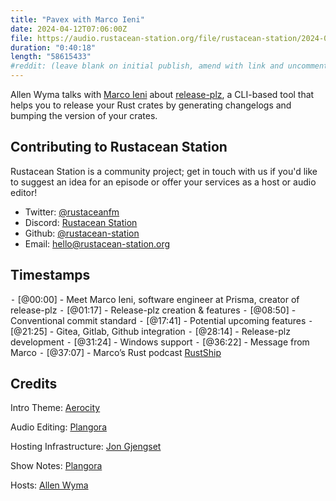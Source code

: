 ```yaml
---
title: "Pavex with Marco Ieni"
date: 2024-04-12T07:06:00Z
file: https://audio.rustacean-station.org/file/rustacean-station/2024-04-12-marco-ieni.mp3
duration: "0:40:18"
length: "58615433"
#reddit: (leave blank on initial publish, amend with link and uncomment this line after Reddit thread has been posted)
---
```


Allen Wyma talks with [Marco Ieni](https://www.marcoieni.com/) about [release-plz](https://release-plz.ieni.dev/), a CLI-based tool that helps you to release your Rust crates by generating changelogs and bumping the version of your crates.

## Contributing to Rustacean Station

Rustacean Station is a community project; get in touch with us if you'd like to suggest an idea for an episode or offer your services as a host or audio editor!

- Twitter: [@rustaceanfm](https://twitter.com/rustaceanfm)
- Discord: [Rustacean Station](https://discord.gg/cHc3Gyc)
- Github: [@rustacean-station](https://github.com/rustacean-station/)
- Email: [hello@rustacean-station.org](mailto:hello@rustacean-station.org)

## Timestamps

⁃ [@00:00] - Meet Marco Ieni, software engineer at Prisma, creator of release-plz
⁃ [@01:17] - Release-plz creation & features
⁃ [@08:50] - Conventional commit standard
⁃ [@17:41] - Potential upcoming features
⁃ [@21:25] - Gitea, Gitlab, Github integration
⁃ [@28:14] - Release-plz development
⁃ [@31:24] - Windows support
⁃ [@36:22] - Message from Marco
⁃ [@37:07] - Marco’s Rust podcast [RustShip](https://www.marcoieni.com/2023/08/rustship-a-new-rust-podcast/)

## Credits

Intro Theme: [Aerocity](https://twitter.com/AerocityMusic)

Audio Editing: [Plangora](https://twitter.com/plangora)

Hosting Infrastructure: [Jon Gjengset](https://twitter.com/jonhoo/)

Show Notes: [Plangora](https://twitter.com/plangora)

Hosts: [Allen Wyma](https://twitter.com/allenwyma)
